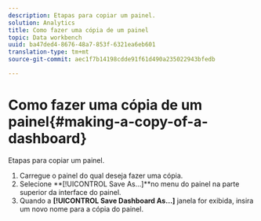```yaml
---
description: Etapas para copiar um painel.
solution: Analytics
title: Como fazer uma cópia de um painel
topic: Data workbench
uuid: ba47ded4-8676-48a7-853f-6321ea6eb601
translation-type: tm+mt
source-git-commit: aec1f7b14198cdde91f61d490a235022943bfedb

---
```



# Como fazer uma cópia de um painel{#making-a-copy-of-a-dashboard}

Etapas para copiar um painel.

1. Carregue o painel do qual deseja fazer uma cópia.
1. Selecione **[!UICONTROL Save As…]**no menu do painel na parte superior da interface do painel.
1. Quando a **[!UICONTROL Save Dashboard As…]** janela for exibida, insira um novo nome para a cópia do painel.
